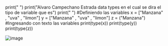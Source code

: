 print(" ")
print("Alvaro Campechano Estrada data types en el cual se dira el tipo de variable que es")
print(" ")
#Definiendo las variables
x = ["Manzana" , "uva" , "limon"]
y = ["Manzana" , "uva" , "limon"]
z = ("Manzana")
#Ingresando con texto las variables
print(type(x))
print(type(y))
print(type(z))





![image](https://github.com/user-attachments/assets/cbf5d5f0-1fa9-4ffc-860c-a766b6174712)
